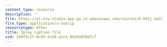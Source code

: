 ```yaml
---
content_type: resource
description: ''
file: https://ol-ocw-studio-app-qa.s3.amazonaws.com/courses/6-042j-mathematics-for-computer-science-fall-2010/260f5c2f0c955cd0a1c48929a058d7cf_E6FbvM-FGZ8.vtt
file_type: application/x-subrip
resourcetype: Other
title: 3play caption file
uid: 260f5c2f-0c95-5cd0-a1c4-8929a058d7cf
---
```

